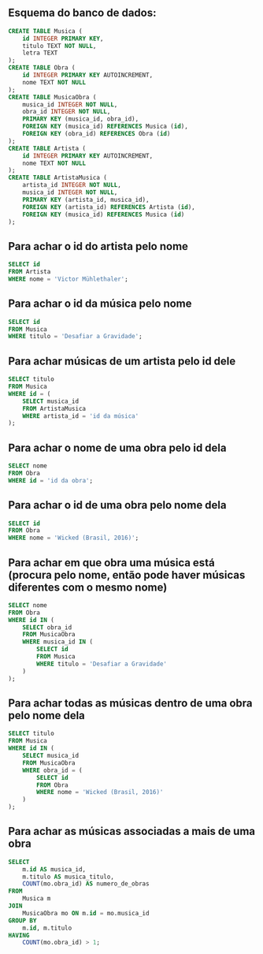 ## Esquema do banco de dados:
```sql
CREATE TABLE Musica (
    id INTEGER PRIMARY KEY,
    titulo TEXT NOT NULL,
    letra TEXT
);
CREATE TABLE Obra (
    id INTEGER PRIMARY KEY AUTOINCREMENT,
    nome TEXT NOT NULL
);
CREATE TABLE MusicaObra (
    musica_id INTEGER NOT NULL,
    obra_id INTEGER NOT NULL,
    PRIMARY KEY (musica_id, obra_id),
    FOREIGN KEY (musica_id) REFERENCES Musica (id),
    FOREIGN KEY (obra_id) REFERENCES Obra (id)
);
CREATE TABLE Artista (
    id INTEGER PRIMARY KEY AUTOINCREMENT,
    nome TEXT NOT NULL
);
CREATE TABLE ArtistaMusica (
    artista_id INTEGER NOT NULL,
    musica_id INTEGER NOT NULL,
    PRIMARY KEY (artista_id, musica_id),
    FOREIGN KEY (artista_id) REFERENCES Artista (id),
    FOREIGN KEY (musica_id) REFERENCES Musica (id)
);
```


## Para achar o id do artista pelo nome

```sql
SELECT id
FROM Artista 
WHERE nome = 'Victor Mühlethaler';
```

## Para achar o id da música pelo nome

```sql
SELECT id
FROM Musica
WHERE titulo = 'Desafiar a Gravidade';
```

## Para achar músicas de um artista pelo id dele

```sql
SELECT titulo
FROM Musica
WHERE id = (
    SELECT musica_id
    FROM ArtistaMusica
    WHERE artista_id = 'id da música'
);
```

## Para achar o nome de uma obra pelo id dela

```sql
SELECT nome
FROM Obra
WHERE id = 'id da obra';
```

## Para achar o id de uma obra pelo nome dela

```sql
SELECT id
FROM Obra
WHERE nome = 'Wicked (Brasil, 2016)';
```


## Para achar em que obra uma música está (procura pelo nome, então pode haver músicas diferentes com o mesmo nome)

```sql
SELECT nome
FROM Obra
WHERE id IN (
    SELECT obra_id
    FROM MusicaObra
    WHERE musica_id IN (
        SELECT id
        FROM Musica
        WHERE titulo = 'Desafiar a Gravidade'
    )
);
```
## Para achar todas as músicas dentro de uma obra pelo nome dela

```sql
SELECT titulo
FROM Musica
WHERE id IN (
    SELECT musica_id
    FROM MusicaObra
    WHERE obra_id = (
        SELECT id
        FROM Obra
        WHERE nome = 'Wicked (Brasil, 2016)'
    )
);
```

## Para achar as músicas associadas a mais de uma obra

```sql
SELECT 
    m.id AS musica_id,
    m.titulo AS musica_titulo,
    COUNT(mo.obra_id) AS numero_de_obras
FROM 
    Musica m
JOIN 
    MusicaObra mo ON m.id = mo.musica_id
GROUP BY 
    m.id, m.titulo
HAVING 
    COUNT(mo.obra_id) > 1;
```
